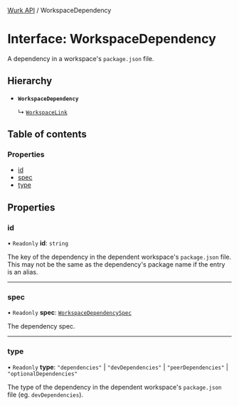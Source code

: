 [Wurk API](../README.md) / WorkspaceDependency

# Interface: WorkspaceDependency

A dependency in a workspace's `package.json` file.

## Hierarchy

- **`WorkspaceDependency`**

  ↳ [`WorkspaceLink`](WorkspaceLink.md)

## Table of contents

### Properties

- [id](WorkspaceDependency.md#id)
- [spec](WorkspaceDependency.md#spec)
- [type](WorkspaceDependency.md#type)

## Properties

### id

• `Readonly` **id**: `string`

The key of the dependency in the dependent workspace's `package.json`
file. This may not be the same as the dependency's package name if the
entry is an alias.

___

### spec

• `Readonly` **spec**: [`WorkspaceDependencySpec`](../README.md#workspacedependencyspec)

The dependency spec.

___

### type

• `Readonly` **type**: ``"dependencies"`` \| ``"devDependencies"`` \| ``"peerDependencies"`` \| ``"optionalDependencies"``

The type of the dependency in the dependent workspace's `package.json`
file (eg. `devDependencies`).

